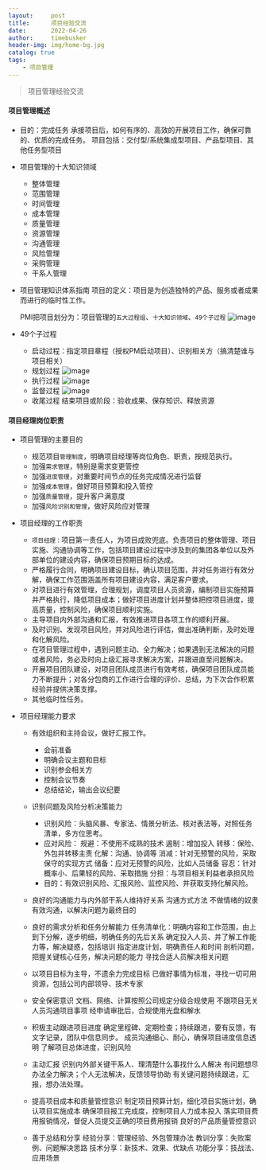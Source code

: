 ```yaml
---
layout:     post
title:      项目经验交流
date:       2022-04-26
author:     timebusker
header-img: img/home-bg.jpg
catalog: true
tags:
    - 项目管理
---  
```


> 项目管理经验交流

#### 项目管理概述

- 目的：完成任务
    承接项目后，如何有序的、高效的开展项目工作，确保可靠的、优质的完成任务。
    项目包括：交付型/系统集成型项目、产品型项目、其他任务型项目

- 项目管理的十大知识领域
    + 整体管理
    + 范围管理
    + 时间管理
    + 成本管理
    + 质量管理
    + 资源管理
    + 沟通管理
    + 风险管理
    + 采购管理
    + 干系人管理

- 项目管理知识体系指南
    项目的定义：项目是为创造独特的产品、服务或者成果而进行的临时性工作。

    PMI把项目划分为：项目管理的`五大过程组`、`十大知识领域`、`49个子过程`
    ![image](/img/PMP/my/timebusker_20220426235427.jpg)  

- 49个子过程
    - 启动过程：指定项目章程（授权PM启动项目）、识别相关方（搞清楚谁与项目相关）
    - 规划过程 ![image](/img/PMP/my/timebusker_20220426235832.jpg)  
    - 执行过程 ![image](/img/PMP/my/timebusker_20220426235957.jpg)  
    - 监督过程 ![image](/img/PMP/my/timebusker_20220427000054.jpg)  
    - 收尾过程 结束项目或阶段：验收成果、保存知识、释放资源

#### 项目经理岗位职责
- 项目管理的主要目的
    + 规范项目`管理制度`，明确项目经理等岗位角色、职责，按规范执行。
    + 加强`需求管理`，特别是需求变更管控
    + 加强`进度管理`，对重要时间节点的任务完成情况进行监督
    + 加强`成本管理`，做好项目预算和投入管控
    + 加强`质量管理`，提升客户满意度
    + 加强`风险识别和管理`，做好风险应对管理

- 项目经理的工作职责
    + `项目经理：`项目第一责任人，为项目成败兜底。负责项目的整体管理、项目实施、沟通协调等工作，包括项目建设过程中涉及到的集团各单位以及外部单位的建设内容，确保项目预期目标的达成。
    + 严格履行合同，明确项目建设目标，确认项目范围，并对任务进行有效分解，确保工作范围涵盖所有项目建设内容，满足客户要求。
    + 对项目进行有效管理，合理规划，调度项目人员资源，编制项目实施预算并严格执行，降低项目成本；做好项目进度计划并整体把控项目进度，提高质量，控制风险，确保项目顺利实施。
    + 主导项目内外部沟通和汇报，有效推进项目各项工作的顺利开展。
    + 及时识别、发现项目风险，并对风险进行评估，做出准确判断，及时处理和化解风险。
    + 在项目管理过程中，遇到问题主动、全力解决；如果遇到无法解决的问题或者风险，务必及时向上级汇报寻求解决方案，并跟进直至问题解决。
    + 开展项目团队建设，对项目团队成员进行有效考核，确保项目团队成员能力不断提升；对各分包商的工作进行合理的评价、总结，为下次合作积累经验并提供决策支撑。
    + 其他临时性任务。

- 项目经理能力要求
    + 有效组织和主持会议，做好汇报工作。
        - 会前准备
        - 明确会议主题和目标
        - 识别参会相关方
        - 控制会议节奏
        - 总结结论，输出会议纪要

    + 识别问题及风险分析决策能力
        - 识别风险：头脑风暴、专家法、情景分析法、核对表法等，对照任务清单，多方位思考。
        - 应对风险：
            规避：不使用不成熟的技术
            遏制：增加投入
            转移：保险、外包并转移主责
            化解：沟通、协调等
            消减：针对无预警的风险，采取保守的实现方式
            储备：应对无预警的风险，比如人员储备
            容忍：针对概率小、后果轻的风险、采取措施
            分担：与项目相关利益者承担风险
        - 目的：有效识别风险、汇报风险、监控风险、并获取支持化解风险。

    + 良好的沟通能力与内外部干系人维持好关系
        沟通方式方法
        不做情绪的奴隶
        有效沟通，以解决问题为最终目的

    + 良好的需求分析和任务分解能力
        任务清单化：明确内容和工作范围，由上到下分解，逐步明细，明确任务的先后关系
        确定投入人员、并了解工作能力等，解决疑惑，包括培训
        指定进度计划，明确责任人和时间
        剖析问题，把握关键核心任务，解决问题的能力
        寻找合适人员解决相关问题

    + 以项目目标为主导，不遗余力完成目标
        已做好事情为标准，寻找一切可用资源，包括公司内部领导、技术专家

    + 安全保密意识
        文档、网络、计算按照公司规定分级合规使用
        不跟项目无关人员沟通项目事项
        经申请审批后，合规使用光盘和解水

    + 积极主动跟进项目进度
        确定里程碑、定期检查；持续跟进，要有反馈，有文字记录，团队中信息同步。
        成员沟通细心、耐心，确保项目进度信息透明
        了解项目总体进度，识别风险

    + 主动汇报
        识别内外部关键干系人、理清楚什么事找什么人解决
        有问题想尽办法全力解决；个人无法解决，反馈领导协助
        有关键问题持续跟进，汇报，想办法处理。

    + 提高项目成本和质量管控意识
        制定项目预算计划，细化项目实施计划，确认项目实施成本
        确保项目报工完成度，控制项目人力成本投入
        落实项目费用报销情况，督促人员提交正确的项目费用报销
        良好的产品质量管控意识

    + 善于总结和分享
        经验分享：管理经验、外包管理办法
        教训分享：失败案例、问题解决思路
        技术分享：新技术、效果、优缺点
        功能分享：技战法、应用场景

    